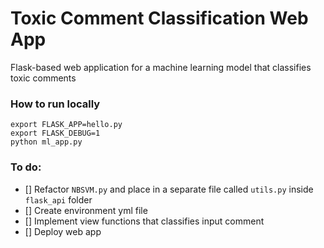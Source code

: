 # Toxic Comment Classification Web App
Flask-based web application for a machine learning model that classifies toxic comments

### How to run locally
```
export FLASK_APP=hello.py
export FLASK_DEBUG=1
python ml_app.py
```

### To do:
- [] Refactor `NBSVM.py` and place in a separate file called `utils.py` inside `flask_api` folder
- [] Create environment yml file
- [] Implement view functions that classifies input comment
- [] Deploy web app
